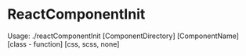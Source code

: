 # ReactComponentInit

Usage: 
	./reactComponentInit [ComponentDirectory] [ComponentName] [class - function] [css, scss, none]
